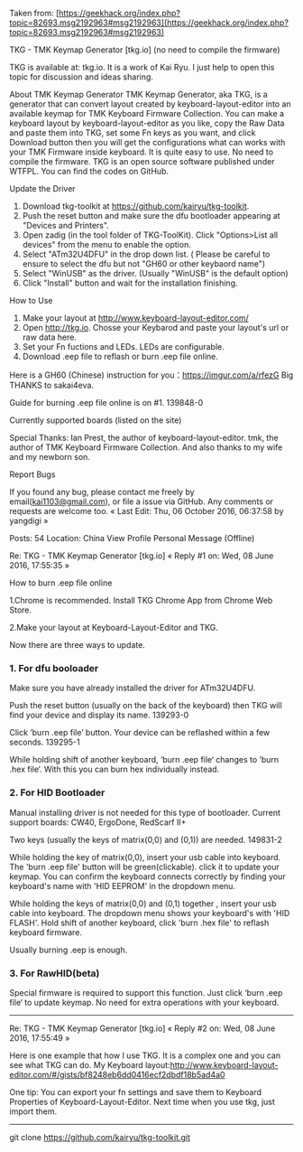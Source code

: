 

Taken from:
    [https://geekhack.org/index.php?topic=82693.msg2192963#msg2192963](https://geekhack.org/index.php?topic=82693.msg2192963#msg2192963)
    
TKG - TMK Keymap Generator [tkg.io] (no need to compile the firmware)

TKG is available at: tkg.io.  It is a work of Kai Ryu. 
I just help to open this topic for discussion and ideas sharing.

About TMK Keymap Generator
TMK Keymap Generator, aka TKG, is a generator that can convert layout created by
keyboard-layout-editor into an available keymap for TMK Keyboard Firmware
Collection.
You can make a keyboard layout by keyboard-layout-editor as you like, copy the
Raw Data and paste them into TKG, set some Fn keys as you want, and click
Download button then you will get the configurations what can works with your
TMK Firmware inside keyboard. It is quite easy to use. No need to compile the
firmware.
TKG is an open source software published under WTFPL. You can find the codes on
GitHub.

Update the Driver
1. Download tkg-toolkit at https://github.com/kairyu/tkg-toolkit.
2. Push the reset button and make sure the dfu bootloader appearing at "Devices
and Printers".
3. Open zadig (in the tool folder of TKG-ToolKit). Click "Options>List all
devices" from the menu to enable the option.
4. Select "ATm32U4DFU" in the drop down list. ( Please be careful to ensure to
select the dfu but not "GH60 or other keybaord name")
5. Select "WinUSB" as the driver. (Usually "WinUSB" is the default option)
6. Click "Install" button and wait for the installation finishing.

How to Use
1. Make your layout at http://www.keyboard-layout-editor.com/
2. Open http://tkg.io. Chosse your Keybarod and paste your layout's url or raw
data here.
3. Set your Fn fuctions and LEDs. LEDs are configurable.
4. Download .eep file to reflash or burn .eep file online.

Here is a GH60 (Chinese) instruction for you：https://imgur.com/a/rfezG
Big THANKS to sakai4eva.

Guide for burning .eep file online is on #1.
139848-0

Currently supported boards (listed on the site)

Special Thanks:
Ian Prest, the author of keyboard-layout-editor. tmk, the author of TMK Keyboard
Firmware Collection. And also thanks to my wife and my newborn son.

Report Bugs

If you found any bug, please contact me freely by email(kai1103@gmail.com), or
file a issue via GitHub. Any comments or requests are welcome too.
« Last Edit: Thu, 06 October 2016, 06:37:58 by yangdigi »

Posts: 54
Location: China
View Profile  Personal Message (Offline)

Re: TKG - TMK Keymap Generator [tkg.io]
« Reply #1 on: Wed, 08 June 2016, 17:55:35 »

How to burn .eep file online

1.Chrome is recommended. Install TKG Chrome App from Chrome Web Store.

2.Make your layout at Keyboard-Layout-Editor and TKG.

Now there are three ways to update.

### 1. For dfu booloader
Make sure you have already installed the driver for ATm32U4DFU.

Push the reset button (usually on the back of the keyboard) then TKG will find your device and display its name.
    139293-0

Click ’burn .eep file’ button. Your device can be reflashed within a few seconds.
    139295-1

While holding shift of another keyboard, ‘burn .eep file‘ changes to ’burn .hex
file‘. With this you can burn hex individually instead.

### 2. For HID Bootloader

Manual installing driver is not needed for this type of bootloader.  Current
support boards: CW40, ErgoDone, RedScarf II+

Two keys (usually the keys of matrix(0,0) and (0,1)) are needed.
    149831-2

While holding the key of matrix(0,0), insert your usb cable into keyboard. The
'burn .eep file' button will be green(clickable). click it to update your
keymap. You can confirm the keyboard connects correctly by finding your
keyboard's name with 'HID EEPROM' in the dropdown menu.

While holding the keys of matrix(0,0) and (0,1) together , insert your usb cable
into keyboard. The dropdown menu shows your keyboard's with 'HID FLASH'. Hold
shift of another keyboard, click 'burn .hex file' to reflash keyboard firmware. 

Usually burning .eep is enough. 

### 3. For RawHID(beta)
Special firmware is required to support this function. Just click ‘burn .eep
file‘ to update keymap. No need for extra operations with your keyboard.

---
Re: TKG - TMK Keymap Generator [tkg.io]
« Reply #2 on: Wed, 08 June 2016, 17:55:49 »

Here is one example that how I use TKG. It is a complex one and you can see what TKG can do.
My Keyboard layout:http://www.keyboard-layout-editor.com/#/gists/bf8248eb6dd0416ecf2dbdf18b5ad4a0

One tip:
You can export your fn settings and save them to Keyboard Properties of Keyboard-Layout-Editor.
Next time when you use tkg, just import them.

-------------------------------------------

git clone https://github.com/kairyu/tkg-toolkit.git
